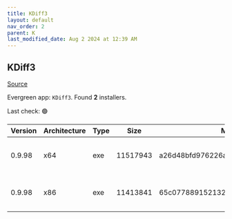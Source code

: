 ```yaml
---
title: KDiff3
layout: default
nav_order: 2
parent: K
last_modified_date: Aug 2 2024 at 12:39 AM
---
```


## KDiff3

[Source](https://kdiff3.sourceforge.net/)

Evergreen app: `KDiff3`. Found **2** installers.

Last check: 🟢

| Version | Architecture | Type | Size     | Md5                              | URI                                                                                                                                                                                              |
| ------- | ------------ | ---- | -------- | -------------------------------- | ------------------------------------------------------------------------------------------------------------------------------------------------------------------------------------------------ |
| 0.9.98  | x64          | exe  | 11517943 | a26d48bfd976226a026398e006b22d2c | [https://psychz.dl.sourceforge.net/project/kdiff3/kdiff3/0.9.98/KDiff3-64bit-Setup_0.9.98-2.exe](https://psychz.dl.sourceforge.net/project/kdiff3/kdiff3/0.9.98/KDiff3-64bit-Setup_0.9.98-2.exe) |
| 0.9.98  | x86          | exe  | 11413841 | 65c0778891521325b334f9cb98c3b041 | [https://psychz.dl.sourceforge.net/project/kdiff3/kdiff3/0.9.98/KDiff3-32bit-Setup_0.9.98-3.exe](https://psychz.dl.sourceforge.net/project/kdiff3/kdiff3/0.9.98/KDiff3-32bit-Setup_0.9.98-3.exe) |
